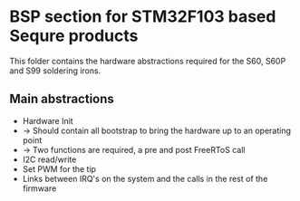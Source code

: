 # BSP section for STM32F103 based Sequre products

This folder contains the hardware abstractions required for the S60, S60P and S99 soldering irons.

## Main abstractions

* Hardware Init
* -> Should contain all bootstrap to bring the hardware up to an operating point
* -> Two functions are required, a pre and post FreeRToS call
* I2C read/write
* Set PWM for the tip
* Links between IRQ's on the system and the calls in the rest of the firmware
